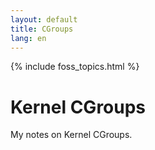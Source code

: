 ```yaml
---
layout: default
title: CGroups
lang: en
---
```

{% include foss_topics.html %}

# Kernel CGroups
My notes on Kernel CGroups.
